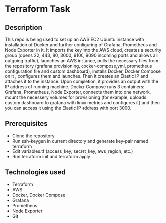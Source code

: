 # Terraform Task

## Description

This repo is being used to set up an AWS EC2 Ubuntu instance with installation of Docker and further configuring of Grafana, Prometheus and Node Exporter in it. It imports the key into the AWS cloud, creates a security group (opens 22, 443, 80, 3000, 9100, 9090 incoming ports and allows all outgoing traffic), launches an AWS instance, pulls the necessary files from the repository (grafana provisioning, docker-compose,yml, prometheus configuration file and custom dashboard), installs Docker, Docker Compose on it , configures them and launches. Then it creates an Elastic IP and attaches it to the instance. Upon completion, it provides an output with the IP address of running machine. Docker Compose runs 3 containers: Grafana, Prometheus, Node Exporter, connects them into one network, mount the necessery volumes for provisioning (for example, uploads custom dashboard to grafana with linux metrics and configures it) and then you can access it using the Elastic IP address with port 3000.

## Prerequisites

- Clone the repository
- Run ssh-keygen in current directory and generate key-pair named terraform
- Edit variables.tf (access_key, secret_key, aws_region, etc.)
- Run terraform init and terraform apply 

## Technologies used

- Terraform
- AWS
- Docker, Docker Compose
- Grafana
- Prometheus
- Node Exporter
- Git